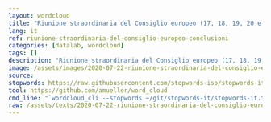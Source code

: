 ```yaml
---
layout: wordcloud
title: "Riunione straordinaria del Consiglio europeo (17, 18, 19, 20 e 21 luglio 2020) – Conclusioni"
lang: it
ref: riunione-straordinaria-del-consiglio-europeo-conclusioni
categories: [datalab, wordcloud]
tags: []
description: "Riunione straordinaria del Consiglio europeo (17, 18, 19, 20 e 21 luglio 2020) – Conclusioni"
image: /assets/images/2020-07-22-riunione-straordinaria-del-consiglio-europeo-conclusioni.jpg
source:
stopwords: https://raw.githubusercontent.com/stopwords-iso/stopwords-it/master/stopwords-it.txt
tool: https://github.com/amueller/word_cloud
cmd_line: "`wordcloud_cli --stopwords ~/git/stopwords-it/stopwords-it.txt --imagefile 2020-07-22-riunione-straordinaria-del-consiglio-europeo-conclusioni.jpg --background black --width 1080 --height 1350 < 2020-07-22-riunione-straordinaria-del-consiglio-europeo-conclusioni.txt`"
raw: /assets/texts/2020-07-22-riunione-straordinaria-del-consiglio-europeo-conclusioni.pdf
---
```


